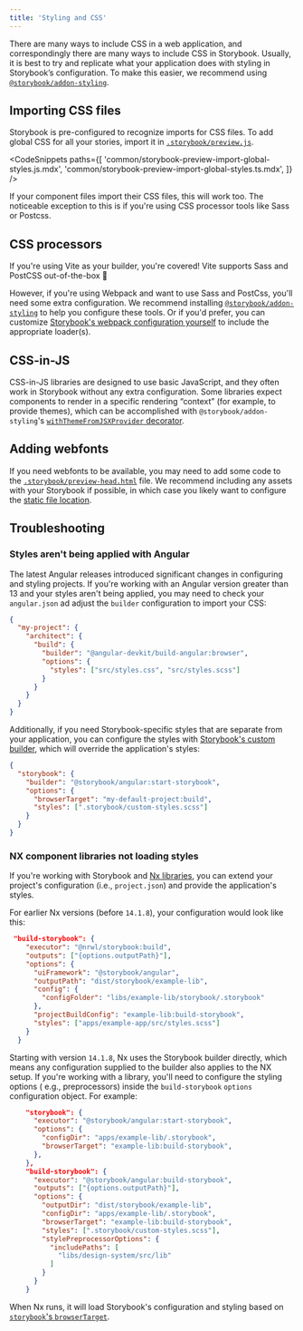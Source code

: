 ```yaml
---
title: 'Styling and CSS'
---
```


There are many ways to include CSS in a web application, and correspondingly there are many ways to include CSS in Storybook. Usually, it is best to try and replicate what your application does with styling in Storybook’s configuration. To make this easier, we recommend using [`@storybook/addon-styling`](https://github.com/storybookjs/addon-styling).

## Importing CSS files

Storybook is pre-configured to recognize imports for CSS files. To add global CSS for all your stories, import it in [`.storybook/preview.js`](./overview.md#configure-story-rendering).

<!-- prettier-ignore-start -->

<CodeSnippets
  paths={[
    'common/storybook-preview-import-global-styles.js.mdx',
    'common/storybook-preview-import-global-styles.ts.mdx',
  ]}
/>

<!-- prettier-ignore-end -->

If your component files import their CSS files, this will work too. The noticeable exception to this is if you're using CSS processor tools like Sass or Postcss.

## CSS processors

If you're using Vite as your builder, you're covered! Vite supports Sass and PostCSS out-of-the-box 🎉

However, if you're using Webpack and want to use Sass and PostCss, you'll need some extra configuration. We recommend installing [`@storybook/addon-styling`](https://github.com/storybookjs/addon-styling#storybookaddon-styling) to help you configure these tools. Or if you'd prefer, you can customize [Storybook's webpack configuration yourself](../builders/webpack.md#override-the-default-configuration) to include the appropriate loader(s).

## CSS-in-JS

CSS-in-JS libraries are designed to use basic JavaScript, and they often work in Storybook without any extra configuration. Some libraries expect components to render in a specific rendering “context” (for example, to provide themes), which can be accomplished with `@storybook/addon-styling`'s [`withThemeFromJSXProvider` decorator](https://github.com/storybookjs/addon-styling/blob/next/docs/api.md#withthemefromjsxprovider).

## Adding webfonts

If you need webfonts to be available, you may need to add some code to the [`.storybook/preview-head.html`](./story-rendering.md#adding-to-head) file. We recommend including any assets with your Storybook if possible, in which case you likely want to configure the [static file location](./images-and-assets.md#serving-static-files-via-storybook-configuration).

## Troubleshooting

### Styles aren't being applied with Angular

The latest Angular releases introduced significant changes in configuring and styling projects. If you're working with an Angular version greater than 13 and your styles aren't being applied, you may need to check your `angular.json` ad adjust the `builder` configuration to import your CSS:

```json
{
  "my-project": {
    "architect": {
      "build": {
        "builder": "@angular-devkit/build-angular:browser",
        "options": {
          "styles": ["src/styles.css", "src/styles.scss"]
        }
      }
    }
  }
}
```

Additionally, if you need Storybook-specific styles that are separate from your application, you can configure the styles with [Storybook's custom builder](../get-started/install.md), which will override the application's styles:

```json
{
  "storybook": {
    "builder": "@storybook/angular:start-storybook",
    "options": {
      "browserTarget": "my-default-project:build",
      "styles": [".storybook/custom-styles.scss"]
    }
  }
}
```

### NX component libraries not loading styles

If you're working with Storybook and [Nx libraries](https://nx.dev/structure/library-types),
you can extend your project's configuration (i.e., `project.json`) and provide the application's styles.

For earlier Nx versions (before `14.1.8`), your configuration would look like this:

```json
 "build-storybook": {
    "executor": "@nrwl/storybook:build",
    "outputs": ["{options.outputPath}"],
    "options": {
      "uiFramework": "@storybook/angular",
      "outputPath": "dist/storybook/example-lib",
      "config": {
        "configFolder": "libs/example-lib/storybook/.storybook"
      },
      "projectBuildConfig": "example-lib:build-storybook",
      "styles": ["apps/example-app/src/styles.scss"]
    }
  }
```

Starting with version `14.1.8`, Nx uses the Storybook builder directly, which means any configuration supplied to the builder also applies to the NX setup. If you're working with a library, you'll need to configure the styling options ( e.g., preprocessors) inside the `build-storybook` `options` configuration object. For example:

```json
    "storybook": {
      "executor": "@storybook/angular:start-storybook",
      "options": {
        "configDir": "apps/example-lib/.storybook",
        "browserTarget": "example-lib:build-storybook",
      },
    },
    "build-storybook": {
      "executor": "@storybook/angular:build-storybook",
      "outputs": ["{options.outputPath}"],
      "options": {
        "outputDir": "dist/storybook/example-lib",
        "configDir": "apps/example-lib/.storybook",
        "browserTarget": "example-lib:build-storybook",
        "styles": [".storybook/custom-styles.scss"],
        "stylePreprocessorOptions": {
          "includePaths": [
            "libs/design-system/src/lib"
          ]
        }
      }
    }
```

When Nx runs, it will load Storybook's configuration and styling based on [`storybook`'s `browserTarget`](https://nx.dev/storybook/extra-topics-for-angular-projects#setting-up-browsertarget).
